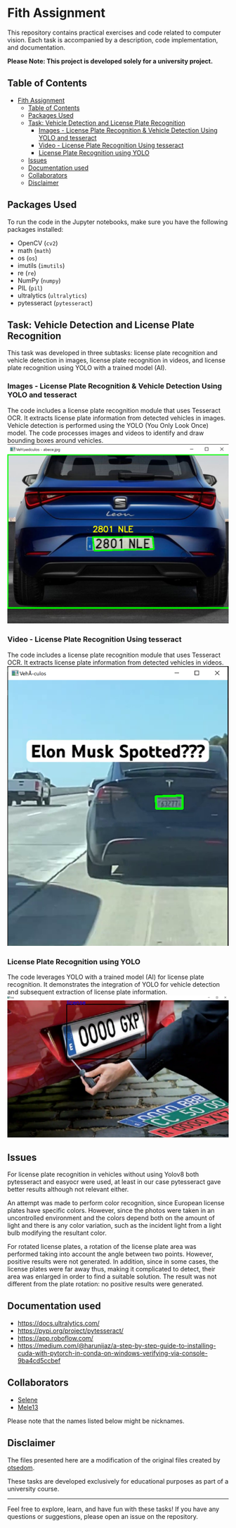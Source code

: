 # Fith Assignment

This repository contains practical exercises and code related to computer vision. Each task is accompanied by a description, code implementation, and documentation.

**Please Note: This project is developed solely for a university project.**

## Table of Contents
- [Fith Assignment](#fith-assignment)
  - [Table of Contents](#table-of-contents)
  - [Packages Used](#packages-used)
  - [Task: Vehicle Detection and License Plate Recognition](#task-vehicle-detection-and-license-plate-recognition)
    - [Images - License Plate Recognition \& Vehicle Detection Using YOLO and tesseract](#images---license-plate-recognition--vehicle-detection-using-yolo-and-tesseract)
    - [Video - License Plate Recognition Using tesseract](#video---license-plate-recognition-using-tesseract)
    - [License Plate Recognition using YOLO](#license-plate-recognition-using-yolo)
  - [Issues](#issues)
  - [Documentation used](#documentation-used)
  - [Collaborators](#collaborators)
  - [Disclaimer](#disclaimer)

## Packages Used
To run the code in the Jupyter notebooks, make sure you have the following packages installed:
- OpenCV (`cv2`)
- math (`math`)
- os (`os`)
- imutils (`imutils`)
- re (`re`)
- NumPy (`numpy`)
- PIL (`pil`)
- ultralytics (`ultralytics`)
- pytesseract (`pytesseract`)

## Task: Vehicle Detection and License Plate Recognition
This task was developed in three subtasks: license plate recognition and vehicle detection in images, license plate recognition in videos, and license plate recognition using YOLO with a trained model (AI).

### Images - License Plate Recognition & Vehicle Detection Using YOLO and tesseract
The code includes a license plate recognition module that uses Tesseract OCR. It extracts license plate information from detected vehicles in images. Vehicle detection is performed using the YOLO (You Only Look Once) model. The code processes images and videos to identify and draw bounding boxes around vehicles.
![License Plate Recognition and Vehicle Detection Using Images](./media/Output/Task1.PNG)

### Video - License Plate Recognition Using tesseract
The code includes a license plate recognition module that uses Tesseract OCR. It extracts license plate information from detected vehicles in videos.
![License Plate Recognition Using Videos](./media/Output/Task1_video.PNG)

### License Plate Recognition using YOLO
The code leverages YOLO with a trained model (AI) for license plate recognition. It demonstrates the integration of YOLO for vehicle detection and subsequent extraction of license plate information.
![License Plate Recognition Using Videos](./media/Output/Task2.png)

## Issues
For license plate recognition in vehicles without using Yolov8 both pytesseract and easyocr were used, at least in our case pytesseract gave better results although not relevant either.

An attempt was made to perform color recognition, since European license plates have specific colors. However, since the photos were taken in an uncontrolled environment and the colors depend both on the amount of light and there is any color variation, such as the incident light from a light bulb modifying the resultant color.

For rotated license plates, a rotation of the license plate area was performed taking into account the angle between two points. However, positive results were not generated. In addition, since in some cases, the license plates were far away thus, making it complicated to detect, their area was enlarged in order to find a suitable solution. The result was not different from the plate rotation: no positive results were generated.

## Documentation used
- https://docs.ultralytics.com/
- https://pypi.org/project/pytesseract/
- https://app.roboflow.com/
- https://medium.com/@harunijaz/a-step-by-step-guide-to-installing-cuda-with-pytorch-in-conda-on-windows-verifying-via-console-9ba4cd5ccbef

## Collaborators
- [Selene](https://github.com/SeleneGonzalezCurbelo)
- [Mele13](https://github.com/mele13)

Please note that the names listed below might be nicknames.

## Disclaimer
The files presented here are a modification of the original files created by [otsedom](https://github.com/otsedom/otsedom.github.io/tree/main/VC/P5).

These tasks are developed exclusively for educational purposes as part of a university course. 

--------------------------------------------------

Feel free to explore, learn, and have fun with these tasks! If you have any questions or suggestions, please open an issue on the repository.
